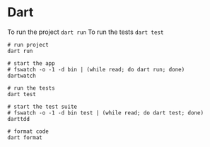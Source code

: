 # Dart

To run the project `dart run`
To run the tests `dart test`

```shell
# run project
dart run

# start the app
# fswatch -o -1 -d bin | (while read; do dart run; done)
dartwatch

# run the tests
dart test

# start the test suite
# fswatch -o -1 -d bin test | (while read; do dart test; done)
darttdd

# format code
dart format
```
